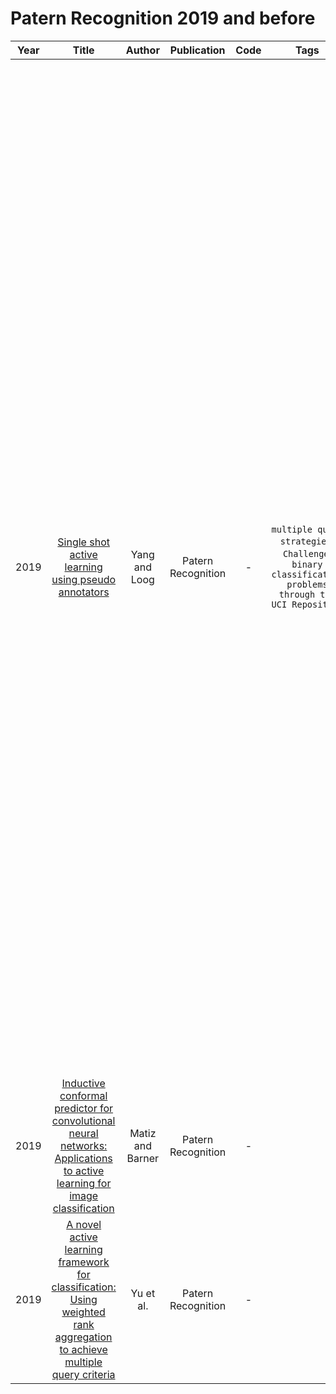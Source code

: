 # Patern Recognition 2019 and before

| Year |                                                                                                Title                                                                                                 |      Author      |    Publication     | Code | Tags | Notes |
|:----:|:----------------------------------------------------------------------------------------------------------------------------------------------------------------------------------------------------:|:----------------:|:------------------:|:----:|:----:|:-----:|
| 2019 |                                    [Single shot active learning using pseudo annotators](https://www.sciencedirect.com/science/article/abs/pii/S0031320318304485)                                    |  Yang and Loog   | Patern Recognition |  -   |   `multiple query strategies`,  `Challenge`, `binary classification problems through the UCI Repository`  |    (1) To the best of our knowledge, this is the first work to analyze and induct the existing MQCAL method with different integration criteria strategies. (2) This is also the first work to implement the MQCAL method by introducing weighted rank aggregation approaches, and the proposed framework may inspire future AL. (3) We present a mechanism that allows for a dynamic and self-adaptive tradeoff between any number and kind of involved SQC in a unified  system by introducing the BVSB strategy. (4) We summarize basic rules for the use of our RMQCAL. The potentially best combination of involved SQC and rank aggregation approaches is also found from experimental comparative results. (5) Several comparative experiments are conducted to prove the effectiveness of the proposed RMQCAL method in many public data sets  |
| 2019 | [Inductive conformal predictor for convolutional neural networks: Applications to active learning for image classification](https://www.sciencedirect.com/science/article/abs/pii/S003132031930055X) | Matiz and Barner | Patern Recognition |  -   |      |       |
| 2019 | [A novel active learning framework for classification: Using weighted rank aggregation to achieve multiple query criteria](https://www.sciencedirect.com/science/article/abs/pii/S0031320319301372)  |    Yu et al.     | Patern Recognition |  -   |      |       |
